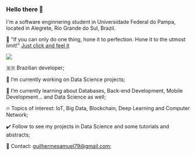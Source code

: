 ### Hello there 👋

I'm a software enginnering student in Universidade Federal do Pampa, located in Alegrete, Rio Grande do Sul, Brazil.

🎯 "If you can only do one thing, hone it to perfection. Hone it to the utmost limit!"
[Just click and feel it](#https://www.youtube.com/watch?v=SlqR2LTFDNQ&list=PL5cKPIIsKxtPHiEpvvWM0A4O6agfqK4cq&index=2&t=0s)

![ ](#https://wallpapercave.com/naruto-hokage-wallpaper-hd)

🇧🇷 Brazilian developer;

🔭 I’m currently working on Data Science projects;

🌱 I’m currently learning about Databases, Back-end Development, Mobile Development... and Data Science as well;

🔥 Topics of interest: IoT, Big Data, Blockchain, Deep Learning and Computer Network;

✔️ Follow to see my projects in Data Science and some tutorials and abstracts; 

💬 Contact: guilhermesamuel79@gmail.com;
